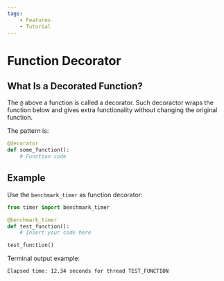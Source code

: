 ```yaml
---
tags:
    - Features
    - Tutorial
---
```


# Function Decorator
## What Is a Decorated Function?
The `@` above a function is called a decorator. Such decoractor wraps the function below and gives extra functionality without changing the original function.

The pattern is:

```python title=""
@decorator
def some_function():
    # Function code
```

## Example
Use the `benchmark_timer` as function decorator:

```python linenums="1" hl_lines="3"
from timer import benchmark_timer

@benchmark_timer
def test_function():
    # Insert your code here

test_function()
```

Terminal output example:

```text title=""
Elapsed time: 12.34 seconds for thread TEST_FUNCTION
```
